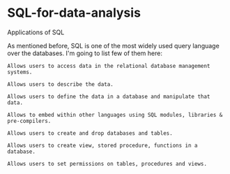 # SQL-for-data-analysis
Applications of SQL

As mentioned before, SQL is one of the most widely used query language over the databases. I'm going to list few of them here:

    Allows users to access data in the relational database management systems.

    Allows users to describe the data.

    Allows users to define the data in a database and manipulate that data.

    Allows to embed within other languages using SQL modules, libraries & pre-compilers.

    Allows users to create and drop databases and tables.

    Allows users to create view, stored procedure, functions in a database.

    Allows users to set permissions on tables, procedures and views.
